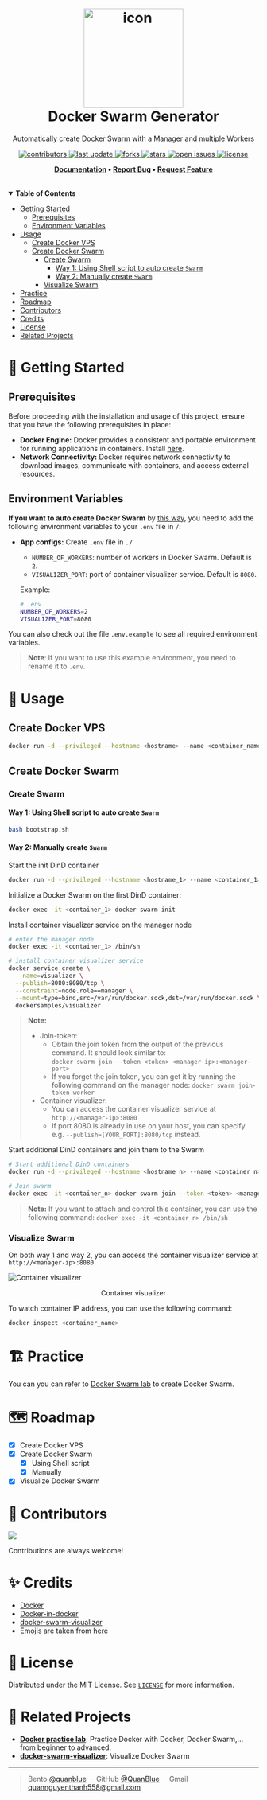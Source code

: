 <h1 align="center">
  <img src="./assets/docker-logo.png" alt="icon" width="200"></img>
  <br>
  <b>Docker Swarm Generator</b>
</h1>

<p align="center">Automatically create Docker Swarm with a Manager and multiple Workers</p>

<!-- Badges -->
<p align="center">
  <a href="https://github.com/QuanBlue/docker-swarm-generator/graphs/contributors">
    <img src="https://img.shields.io/github/contributors/QuanBlue/docker-swarm-generator" alt="contributors" />
  </a>
  <a href="">
    <img src="https://img.shields.io/github/last-commit/QuanBlue/docker-swarm-generator" alt="last update" />
  </a>
  <a href="https://github.com/QuanBlue/docker-swarm-generator/network/members">
    <img src="https://img.shields.io/github/forks/QuanBlue/docker-swarm-generator" alt="forks" />
  </a>
  <a href="https://github.com/QuanBlue/docker-swarm-generator/stargazers">
    <img src="https://img.shields.io/github/stars/QuanBlue/docker-swarm-generator" alt="stars" />
  </a>
  <a href="https://github.com/QuanBlue/docker-swarm-generator/issues/">
    <img src="https://img.shields.io/github/issues/QuanBlue/docker-swarm-generator" alt="open issues" />
  </a>
  <a href="https://github.com/QuanBlue/docker-swarm-generator/blob/main/LICENSE">
    <img src="https://img.shields.io/github/license/QuanBlue/docker-swarm-generator.svg" alt="license" />
  </a>
</p>

<p align="center">
  <b>
    <a href="https://github.com/QuanBlue/docker-swarm-generator">Documentation</a> •
    <a href="https://github.com/QuanBlue/docker-swarm-generator/issues/">Report Bug</a> •
    <a href="https://github.com/QuanBlue/docker-swarm-generator/issues/">Request Feature</a>
  </b>
</p>
<br/>
<details open>
<summary><b>Table of Contents</b></summary>

-  [Getting Started](#toolbox-getting-started)
   -  [Prerequisites](#prerequisites)
   -  [Environment Variables](#environment-variables)
-  [Usage](#rocket-usage)
   -  [Create Docker VPS](#create-docker-vps)
   -  [Create Docker Swarm](#create-docker-swarm)
      -  [Create Swarm](#create-swarm)
         -  [Way 1: Using Shell script to auto create `Swarm`](#way-1-using-shell-script-to-auto-create-swarm)
         -  [Way 2: Manually create `Swarm`](#way-2-manually-create-swarm)
      -  [Visualize Swarm](#visualize-swarm)
-  [Practice](#building_construction-practice)
-  [Roadmap](#world_map-roadmap)
-  [Contributors](#busts_in_silhouette-contributors)
-  [Credits](#sparkles-credits)
-  [License](#scroll-license)
-  [Related Projects](#link-related-projects)
</details>

# :toolbox: Getting Started

## Prerequisites

Before proceeding with the installation and usage of this project, ensure that you have the following prerequisites in place:

-  **Docker Engine:** Docker provides a consistent and portable environment for running applications in containers. Install [here](https://www.docker.com/get-started/).
-  **Network Connectivity:** Docker requires network connectivity to download images, communicate with containers, and access external resources.

## Environment Variables

**If you want to auto create Docker Swarm** by [this way](#way-1-using-shell-script-to-auto-create-swarm), you need to add the following environment variables to your `.env` file in `/`:

-  **App configs:** Create `.env` file in `./`

   -  `NUMBER_OF_WORKERS`: number of workers in Docker Swarm. Default is `2`.
   -  `VISUALIZER_PORT`: port of container visualizer service. Default is `8080`.

   Example:

   ```sh
   # .env
   NUMBER_OF_WORKERS=2
   VISUALIZER_PORT=8080
   ```

You can also check out the file `.env.example` to see all required environment variables.

> **Note**: If you want to use this example environment, you need to rename it to `.env`.

# :rocket: Usage

## Create Docker VPS

```sh
docker run -d --privileged --hostname <hostname> --name <container_name> docker:dind
```

## Create Docker Swarm

### Create Swarm

#### Way 1: Using Shell script to auto create `Swarm`

```sh
bash bootstrap.sh
```

#### Way 2: Manually create `Swarm`

Start the init DinD container

```sh
docker run -d --privileged --hostname <hostname_1> --name <container_1> docker:dind
```

Initialize a Docker Swarm on the first DinD container:

```sh
docker exec -it <container_1> docker swarm init
```

Install container visualizer service on the manager node

```sh
# enter the manager node
docker exec -it <container_1> /bin/sh

# install container visualizer service
docker service create \
  --name=visualizer \
  --publish=8080:8080/tcp \
  --constraint=node.role==manager \
  --mount=type=bind,src=/var/run/docker.sock,dst=/var/run/docker.sock \
  dockersamples/visualizer
```

> **Note:**
>
> -  Join-token:
>    -  Obtain the join token from the output of the previous command. It should look similar to:  
>       `docker swarm join --token <token> <manager-ip>:<manager-port>`
>    -  If you forget the join token, you can get it by running the following command on the manager node: `docker swarm join-token worker`
> -  Container visualizer:
>    -  You can access the container visualizer service at `http://<manager-ip>:8080`
>    -  If port 8080 is already in use on your host, you can specify e.g. `--publish=[YOUR_PORT]:8080/tcp` instead.

Start additional DinD containers and join them to the Swarm

```sh
# Start additional DinD containers
docker run -d --privileged --hostname <hostname_n> --name <container_n> docker:dind

# Join swarm
docker exec -it <container_n> docker swarm join --token <token> <manager-ip>:<manager-port>
```

> **Note:** If you want to attach and control this container, you can use the following command:
> `docker exec -it <container_n> /bin/sh`

### Visualize Swarm

On both way 1 and way 2, you can access the container visualizer service at `http://<manager-ip>:8080`

![Container visualizer](./assets/container%20visualizer.png)

<p align="center">
  Container visualizer
</p>

To watch container IP address, you can use the following command:

```sh
docker inspect <container_name>
```

# :building_construction: Practice

You can you can refer to [Docker Swarm lab](https://github.com/QuanBlue/Docker-practice-lab/tree/master/Intermediate/2.%20docker%20swarm/Lab%20%231%3A%20Init%20and%20Manage%20Docker%20Swarm) to create Docker Swarm.

# :world_map: Roadmap

-  [x] Create Docker VPS
-  [x] Create Docker Swarm
   -  [x] Using Shell script
   -  [x] Manually
-  [x] Visualize Docker Swarm

# :busts_in_silhouette: Contributors

<a href="https://github.com/QuanBlue/Linux-Bootstrap/graphs/contributors">
  <img src="https://contrib.rocks/image?repo=QuanBlue/Linux-Bootstrap" />
</a>

Contributions are always welcome!

# :sparkles: Credits

-  [Docker](https://www.docker.com/)
-  [Docker-in-docker](https://hub.docker.com/_/docker)
-  [docker-swarm-visualizer](https://github.com/dockersamples/docker-swarm-visualizer)
-  Emojis are taken from [here](https://github.com/arvida/emoji-cheat-sheet.com)

# :scroll: License

Distributed under the MIT License. See <a href="../LICENSE">`LICENSE`</a> for more information.

# :link: Related Projects

-  <u>[**Docker practice lab**](https://github.com/QuanBlue/Docker-practice-lab)</u>: Practice Docker with Docker, Docker Swarm,... from beginner to advanced.
-  <u>[**docker-swarm-visualizer**](https://github.com/dockersamples/docker-swarm-visualizer)</u>: Visualize Docker Swarm

---

> Bento [@quanblue](https://bento.me/quanblue) &nbsp;&middot;&nbsp;
> GitHub [@QuanBlue](https://github.com/QuanBlue) &nbsp;&middot;&nbsp; Gmail quannguyenthanh558@gmail.com
